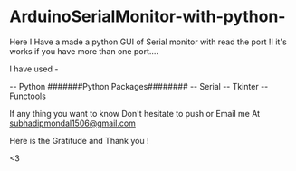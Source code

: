 # ArduinoSerialMonitor-with-python-


Here I Have a made a python GUI of  Serial monitor with read the port !! it's works if you have more than one port....

I have used - 

-- Python 
#######Python Packages########
-- Serial
-- Tkinter
-- Functools

If any thing you want to know Don't hesitate to push or Email me At subhadipmondal1506@gmail.com

Here is the Gratitude and Thank you !  

<3 
